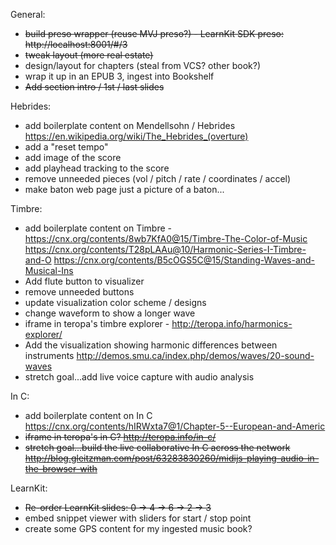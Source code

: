 General:
* ~~build preso wrapper (reuse MVJ preso?) - LearnKit SDK preso: http://localhost:8001/#/3~~
* ~~tweak layout (more real estate)~~
* design/layout for chapters (steal from VCS? other book?)
* wrap it up in an EPUB 3, ingest into Bookshelf
* ~~Add section intro / 1st / last slides~~

Hebrides:
* add boilerplate content on Mendellsohn / Hebrides
https://en.wikipedia.org/wiki/The_Hebrides_(overture)
* add a "reset tempo"
* add image of the score
* add playhead tracking to the score
* remove unneeded pieces (vol / pitch / rate / coordinates / accel)
* make baton web page just a picture of a baton...

Timbre:
* add boilerplate content on Timbre - https://cnx.org/contents/8wb7KfA0@15/Timbre-The-Color-of-Music
https://cnx.org/contents/T28pLAAu@10/Harmonic-Series-I-Timbre-and-O
https://cnx.org/contents/B5cOGS5C@15/Standing-Waves-and-Musical-Ins
* Add flute button to visualizer
* remove unneeded buttons
* update visualization color scheme / designs
* change waveform to show a longer wave
* iframe in teropa's timbre explorer - http://teropa.info/harmonics-explorer/
* Add the visualization showing harmonic differences between instruments
http://demos.smu.ca/index.php/demos/waves/20-sound-waves
* stretch goal...add live voice capture with audio analysis

In C:
* add boilerplate content on In C
https://cnx.org/contents/hIRWxta7@1/Chapter-5--European-and-Americ
* ~~iframe in teropa's in C? http://teropa.info/in-c/~~
* ~~stretch goal...build the live collaborative In C across the network http://blog.gleitzman.com/post/63283830260/midijs-playing-audio-in-the-browser-with~~

LearnKit:
* ~~Re-order LearnKit slides: 0 -> 4 -> 6 -> 2 -> 3~~
* embed snippet viewer with sliders for start / stop point
* create some GPS content for my ingested music book?
